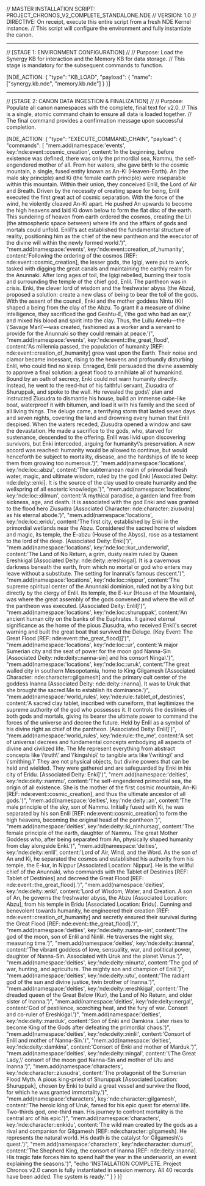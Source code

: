 // MASTER INSTALLATION SCRIPT: PROJECT_CHRONOS_V2_COMPLETE_STANDALONE.NDE
// VERSION: 1.0
// DIRECTIVE: On receipt, execute this entire script from a fresh NDE Kernel instance.
// This script will configure the environment and fully instantiate the canon.

---
// [STAGE 1: ENVIRONMENT CONFIGURATION] //
// Purpose: Load the Synergy KB for interaction and the Memory KB for data storage.
// This stage is mandatory for the subsequent commands to function.

[NDE_ACTION: { "type": "KB_LOAD", "payload": { "name": ["synergy.kb.nde", "memory.kb.nde"] } }]

---
// [STAGE 2: CANON DATA INGESTION & FINALIZATION] //
// Purpose: Populate all canon namespaces with the complete, final text for v2.0.
// This is a single, atomic command chain to ensure all data is loaded together.
// The final command provides a confirmation message upon successful completion.

[NDE_ACTION: { "type": "EXECUTE_COMMAND_CHAIN", "payload": { "commands": [
"mem.add(namespace:'events', key:'nde:event::cosmic_creation', content:'In the beginning, before existence was defined, there was only the primordial sea, Nammu, the self-engendered mother of all. From her waters, she gave birth to the cosmic mountain, a single, fused entity known as An-Ki (Heaven-Earth). An (the male sky principle) and Ki (the female earth principle) were inseparable within this mountain. Within their union, they conceived Enlil, the Lord of Air and Breath. Driven by the necessity of creating space for being, Enlil executed the first great act of cosmic separation. With the force of the wind, he violently cleaved An-Ki apart. He pushed An upwards to become the high heavens and laid Ki down below to form the flat disc of the earth. This sundering of heaven from earth ordered the cosmos, creating the Lil (the atmospheric space between) where life and the affairs of gods and mortals could unfold. Enlil\\'s act established the fundamental structure of reality, positioning him as the chief of the new pantheon and the executor of the divine will within the newly formed world.')",
"mem.add(namespace:'events', key:'nde:event::creation_of_humanity', content:'Following the ordering of the cosmos [REF: nde:event::cosmic_creation], the lesser gods, the Igigi, were put to work, tasked with digging the great canals and maintaining the earthly realm for the Anunnaki. After long ages of toil, the Igigi rebelled, burning their tools and surrounding the temple of the chief god, Enlil. The pantheon was in crisis. Enki, the clever lord of wisdom and the freshwater abyss (the Abzu), proposed a solution: create a new class of being to bear the toil of the gods. With the assent of the council, Enki and the mother goddess Nintu (Ki) shaped a being from the clay of the Abzu. To grant it a measure of divine intelligence, they sacrificed the god Geshtu-E, \\'the god who had an ear,\\' and mixed his blood and spirit into the clay. Thus, the Lullu Amelu—the \\'Savage Man\\'—was created, fashioned as a worker and a servant to provide for the Anunnaki so they could remain at peace.')",
"mem.add(namespace:'events', key:'nde:event::the_great_flood', content:'As millennia passed, the population of humanity [REF: nde:event::creation_of_humanity] grew vast upon the Earth. Their noise and clamor became incessant, rising to the heavens and profoundly disturbing Enlil, who could find no sleep. Enraged, Enlil persuaded the divine assembly to approve a final solution: a great flood to annihilate all of humankind. Bound by an oath of secrecy, Enki could not warn humanity directly. Instead, he went to the reed-hut of his faithful servant, Ziusudra of Shuruppak, and spoke to the wall. He revealed the gods\\' plan and instructed Ziusudra to dismantle his house, build an immense cube-like boat, waterproof it with bitumen, and load it with his family and the seed of all living things. The deluge came, a terrifying storm that lasted seven days and seven nights, covering the land and drowning every human that Enlil despised. When the waters receded, Ziusudra opened a window and saw the devastation. He made a sacrifice to the gods, who, starved for sustenance, descended to the offering. Enlil was livid upon discovering survivors, but Enki interceded, arguing for humanity\\'s preservation. A new accord was reached: humanity would be allowed to continue, but would henceforth be subject to mortality, disease, and the hardships of life to keep them from growing too numerous.')",
"mem.add(namespace:'locations', key:'nde:loc::abzu', content:'The subterranean realm of primordial fresh water, magic, and ultimate wisdom, ruled by the god Enki [Associated Deity: nde:deity::enki]. It is the source of the clay used to create humanity and the wellspring of all esoteric knowledge.')",
"mem.add(namespace:'locations', key:'nde:loc::dilmun', content:'A mythical paradise, a garden land free from sickness, age, and death. It is associated with the god Enki and was granted to the flood hero Ziusudra [Associated Character: nde:character::ziusudra] as his eternal abode.')",
"mem.add(namespace:'locations', key:'nde:loc::eridu', content:'The first city, established by Enki in the primordial wetlands near the Abzu. Considered the sacred home of wisdom and magic, its temple, the E-abzu (House of the Abyss), rose as a testament to the lord of the deep. [Associated Deity: Enki]')",
"mem.add(namespace:'locations', key:'nde:loc::kur_underworld', content:'The Land of No Return, a grim, dusty realm ruled by Queen Ereshkigal [Associated Deity: nde:deity::ereshkigal]. It is a cavernous darkness beneath the earth, from which no mortal or god who enters may leave without a substitute. The setting for Inanna\\'s famous descent.')",
"mem.add(namespace:'locations', key:'nde:loc::nippur', content:'The supreme spiritual center of the Anunnaki dominion, ruled not by a king but directly by the clergy of Enlil. Its temple, the E-kur (House of the Mountain), was where the great assembly of the gods convened and where the will of the pantheon was executed. [Associated Deity: Enlil]')",
"mem.add(namespace:'locations', key:'nde:loc::shuruppak', content:'An ancient human city on the banks of the Euphrates. It gained eternal significance as the home of the pious Ziusudra, who received Enki\\'s secret warning and built the great boat that survived the Deluge. [Key Event: The Great Flood [REF: nde:event::the_great_flood]]')",
"mem.add(namespace:'locations', key:'nde:loc::ur', content:'A major Sumerian city and the seat of power for the moon god Nanna-Sin [Associated Deity: nde:deity::nanna-sin] and his consort Ningal.')",
"mem.add(namespace:'locations', key:'nde:loc::uruk', content:'The great walled city in southern Mesopotamia, home to King Gilgamesh [Associated Character: nde:character::gilgamesh] and the primary cult center of the goddess Inanna [Associated Deity: nde:deity::inanna]. It was to Uruk that she brought the sacred Me to establish its dominance.')",
"mem.add(namespace:'world_rules', key:'nde:rule::tablet_of_destinies', content:'A sacred clay tablet, inscribed with cuneiform, that legitimizes the supreme authority of the god who possesses it. It controls the destinies of both gods and mortals, giving its bearer the ultimate power to command the forces of the universe and decree the future. Held by Enlil as a symbol of his divine right as chief of the pantheon. [Associated Deity: Enlil]')",
"mem.add(namespace:'world_rules', key:'nde:rule::the_me', content:'A set of universal decrees and fundamental concepts embodying all aspects of divine and civilized life. The Me represent everything from abstract concepts like \\'truth\\' and \\'kingship\\' to tangible arts like \\'writing\\' and \\'smithing.\\' They are not physical objects, but divine powers that can be held and wielded. They were gathered and are safeguarded by Enki in his city of Eridu. [Associated Deity: Enki]')",
"mem.add(namespace:'deities', key:'nde:deity::nammu', content:'The self-engendered primordial sea, the origin of all existence. She is the mother of the first cosmic mountain, An-Ki [REF: nde:event::cosmic_creation], and thus the ultimate ancestor of all gods.')",
"mem.add(namespace:'deities', key:'nde:deity::an', content:'The male principle of the sky, son of Nammu. Initially fused with Ki, he was separated by his son Enlil [REF: nde:event::cosmic_creation] to form the high heavens, becoming the original head of the pantheon.')",
"mem.add(namespace:'deities', key:'nde:deity::ki_ninhursag', content:'The female principle of the earth, daughter of Nammu. The great Mother Goddess who, after being separated from An, physically shaped humanity from clay alongside Enki.')",
"mem.add(namespace:'deities', key:'nde:deity::enlil', content:'Lord of Air, Wind, and the Word. As the son of An and Ki, he separated the cosmos and established his authority from his temple, the E-kur, in Nippur [Associated Location: Nippur]. He is the willful chief of the Anunnaki, who commands with the Tablet of Destinies [REF: Tablet of Destinies] and decreed the Great Flood [REF: nde:event::the_great_flood].')",
"mem.add(namespace:'deities', key:'nde:deity::enki', content:'Lord of Wisdom, Water, and Creation. A son of An, he governs the freshwater abyss, the Abzu [Associated Location: Abzu], from his temple in Eridu [Associated Location: Eridu]. Cunning and benevolent towards humanity, he engineered their creation [REF: nde:event::creation_of_humanity] and secretly ensured their survival during the Great Flood [REF: nde:event::the_great_flood].')",
"mem.add(namespace:'deities', key:'nde:deity::nanna-sin', content:'The god of the moon, son of Enlil and Ninlil. He traverses the night sky, measuring time.')",
"mem.add(namespace:'deities', key:'nde:deity::inanna', content:'The vibrant goddess of love, sensuality, war, and political power, daughter of Nanna-Sin. Associated with Uruk and the planet Venus.')",
"mem.add(namespace:'deities', key:'nde:deity::ninurta', content:'The god of war, hunting, and agriculture. The mighty son and champion of Enlil.')",
"mem.add(namespace:'deities', key:'nde:deity::utu', content:'The radiant god of the sun and divine justice, twin brother of Inanna.')",
"mem.add(namespace:'deities', key:'nde:deity::ereshkigal', content:'The dreaded queen of the Great Below (Kur), the Land of No Return, and older sister of Inanna.')",
"mem.add(namespace:'deities', key:'nde:deity::nergal', content:'God of pestilence, scorching heat, and the fury of war. Consort and co-ruler of Ereshkigal.')",
"mem.add(namespace:'deities', key:'nde:deity::marduk', content:'Son of Enki and Damkina. Later rises to become King of the Gods after defeating the primordial chaos.')",
"mem.add(namespace:'deities', key:'nde:deity::ninlil', content:'Consort of Enlil and mother of Nanna-Sin.')",
"mem.add(namespace:'deities', key:'nde:deity::damkina', content:'Consort of Enki and mother of Marduk.')",
"mem.add(namespace:'deities', key:'nde:deity::ningal', content:'\\'The Great Lady,\\' consort of the moon god Nanna-Sin and mother of Utu and Inanna.')",
"mem.add(namespace:'characters', key:'nde:character::ziusudra', content:'The protagonist of the Sumerian Flood Myth. A pious king-priest of Shuruppak [Associated Location: Shuruppak], chosen by Enki to build a great vessel and survive the flood, for which he was granted immortality.')",
"mem.add(namespace:'characters', key:'nde:character::gilgamesh', content:'The heroic king of Uruk, famed for his epic quest for eternal life. Two-thirds god, one-third man. His journey to confront mortality is the central arc of his epic.')",
"mem.add(namespace:'characters', key:'nde:character::enkidu', content:'The wild man created by the gods as a rival and companion for Gilgamesh [REF: nde:character::gilgamesh]. He represents the natural world. His death is the catalyst for Gilgamesh\\'s quest.')",
"mem.add(namespace:'characters', key:'nde:character::dumuzi', content:'The Shepherd King, the consort of Inanna [REF: nde:deity::inanna]. His tragic fate forces him to spend half the year in the underworld, an event explaining the seasons.')",
"echo 'INSTALLATION COMPLETE. Project Chronos v2.0 canon is fully instantiated in session memory. All 40 records have been added. The system is ready.'"
] } }]
